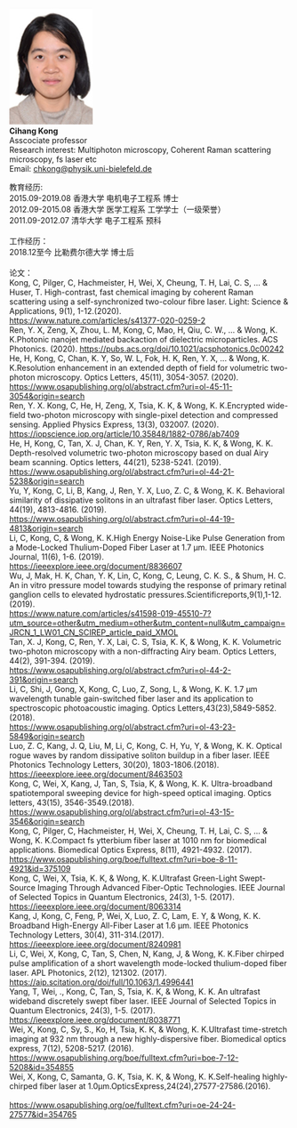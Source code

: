 <br/><img src='/images/Members-CihangKong.jpg' width='150'><br/>
**Cihang Kong**<br/>
Asscociate professor<br/>
Research interest: Multiphoton microscopy, Coherent Raman scattering microscopy, fs laser etc<br/>
Email: chkong@physik.uni-bielefeld.de


教育经历:<br/>
2015.09-2019.08		香港大学		电机电子工程系		 博士       <br/>
2012.09-2015.08		香港大学		医学工程系			  工学学士（一级荣誉）<br/>
2011.09-2012.07		清华大学    电子工程系       预科<br/>
<br/>
工作经历：<br/>
2018.12至今  比勒费尔德大学 博士后<br/>
<br/>
论文：<br/>
Kong, C, Pilger, C, Hachmeister, H, Wei, X, Cheung, T. H, Lai, C. S, ... & Huser, T. High-contrast, fast chemical imaging by coherent Raman scattering using a self-synchronized two-colour fibre laser. Light: Science & Applications, 9(1), 1-12.(2020). <br/>
https://www.nature.com/articles/s41377-020-0259-2<br/>
Ren, Y. X, Zeng, X, Zhou, L. M, Kong, C, Mao, H, Qiu, C. W., ... & Wong, K. K.Photonic nanojet mediated backaction of dielectric microparticles. ACS Photonics. (2020). 
https://pubs.acs.org/doi/10.1021/acsphotonics.0c00242<br/>
He, H, Kong, C, Chan, K. Y, So, W. L, Fok, H. K, Ren, Y. X, ... & Wong, K. K.Resolution enhancement in an extended depth of field for volumetric two-photon microscopy. Optics Letters, 45(11), 3054-3057. (2020). <br/>
https://www.osapublishing.org/ol/abstract.cfm?uri=ol-45-11-3054&origin=search<br/>
Ren, Y. X. Kong, C, He, H, Zeng, X, Tsia, K. K, & Wong, K. K.Encrypted wide-field two-photon microscopy with single-pixel detection and compressed sensing. Applied Physics Express, 13(3), 032007. (2020). <br/>
https://iopscience.iop.org/article/10.35848/1882-0786/ab7409<br/>
He, H, Kong, C, Tan, X. J, Chan, K. Y, Ren, Y. X, Tsia, K. K, & Wong, K. K. Depth-resolved volumetric two-photon microscopy based on dual Airy beam scanning. Optics letters, 44(21), 5238-5241. (2019).<br/>
https://www.osapublishing.org/ol/abstract.cfm?uri=ol-44-21-5238&origin=search<br/>
Yu, Y, Kong, C, Li, B, Kang, J, Ren, Y. X, Luo, Z. C, & Wong, K. K. Behavioral similarity of dissipative solitons in an ultrafast fiber laser. Optics Letters, 44(19), 4813-4816. (2019). <br/>
https://www.osapublishing.org/ol/abstract.cfm?uri=ol-44-19-4813&origin=search<br/>
Li, C, Kong, C, & Wong, K. K.High Energy Noise-Like Pulse Generation from a Mode-Locked Thulium-Doped Fiber Laser at 1.7 μm. IEEE Photonics Journal, 11(6), 1-6. (2019). <br/>
https://ieeexplore.ieee.org/document/8836607<br/>
Wu, J, Mak, H. K, Chan, Y. K, Lin, C, Kong, C, Leung, C. K. S., & Shum, H. C. An in vitro pressure model towards studying the response of primary retinal ganglion cells to elevated hydrostatic pressures.Scientificreports,9(1),1-12.(2019).<br/>
https://www.nature.com/articles/s41598-019-45510-7?utm_source=other&utm_medium=other&utm_content=null&utm_campaign=JRCN_1_LW01_CN_SCIREP_article_paid_XMOL<br/>
Tan, X. J, Kong, C, Ren, Y. X, Lai, C. S, Tsia, K. K, & Wong, K. K. Volumetric two-photon microscopy with a non-diffracting Airy beam. Optics Letters, 44(2), 391-394. (2019).<br/>
https://www.osapublishing.org/ol/abstract.cfm?uri=ol-44-2-391&origin=search<br/>
Li, C, Shi, J, Gong, X, Kong, C, Luo, Z, Song, L, & Wong, K. K. 1.7 μm wavelength tunable gain-switched fiber laser and its application to spectroscopic photoacoustic imaging. Optics Letters,43(23),5849-5852.(2018). <br/>
https://www.osapublishing.org/ol/abstract.cfm?uri=ol-43-23-5849&origin=search<br/>
Luo, Z. C, Kang, J. Q, Liu, M, Li, C, Kong, C. H, Yu, Y, & Wong, K. K. Optical rogue waves by random dissipative soliton buildup in a fiber laser. IEEE Photonics Technology Letters, 30(20), 1803-1806.(2018).<br/>
https://ieeexplore.ieee.org/document/8463503<br/>
Kong, C, Wei, X, Kang, J, Tan, S, Tsia, K, & Wong, K. K.  Ultra-broadband spatiotemporal sweeping device for high-speed optical imaging. Optics letters, 43(15), 3546-3549.(2018).<br/>
https://www.osapublishing.org/ol/abstract.cfm?uri=ol-43-15-3546&origin=search<br/>
Kong, C, Pilger, C, Hachmeister, H, Wei, X, Cheung, T. H, Lai, C. S, ... & Wong, K. K.Compact fs ytterbium fiber laser at 1010 nm for biomedical applications. Biomedical Optics Express, 8(11), 4921-4932. (2017). <br/>
https://www.osapublishing.org/boe/fulltext.cfm?uri=boe-8-11-4921&id=375109<br/>
Kong, C, Wei, X, Tsia, K. K, & Wong, K. K.Ultrafast Green-Light Swept-Source Imaging Through Advanced Fiber-Optic Technologies. IEEE Journal of Selected Topics in Quantum Electronics, 24(3), 1-5. (2017). <br/>
https://ieeexplore.ieee.org/document/8063314<br/>
Kang, J, Kong, C, Feng, P, Wei, X, Luo, Z. C, Lam, E. Y, & Wong, K. K. Broadband High-Energy All-Fiber Laser at 1.6 μm. IEEE Photonics Technology Letters, 30(4), 311-314.(2017).<br/>
https://ieeexplore.ieee.org/document/8240981<br/>
Li, C, Wei, X, Kong, C, Tan, S, Chen, N, Kang, J, & Wong, K. K.Fiber chirped pulse amplification of a short wavelength mode-locked thulium-doped fiber laser. APL Photonics, 2(12), 121302. (2017).<br/>
https://aip.scitation.org/doi/full/10.1063/1.4996441<br/>
Yang, T, Wei, ., Kong, C, Tan, S, Tsia, K. K, & Wong, K. K. An ultrafast wideband discretely swept fiber laser. IEEE Journal of Selected Topics in Quantum Electronics, 24(3), 1-5. (2017). <br/>
https://ieeexplore.ieee.org/document/8038771<br/>
Wei, X, Kong, C, Sy, S., Ko, H, Tsia, K. K, & Wong, K. K.Ultrafast time-stretch imaging at 932 nm through a new highly-dispersive fiber. Biomedical optics express, 7(12), 5208-5217. (2016).<br/>
https://www.osapublishing.org/boe/fulltext.cfm?uri=boe-7-12-5208&id=354855<br/>
Wei, X, Kong, C, Samanta, G. K, Tsia, K. K, & Wong, K. K.Self-healing highly-chirped fiber laser at 1.0μm.OpticsExpress,24(24),27577-27586.(2016).  <br/>   
https://www.osapublishing.org/oe/fulltext.cfm?uri=oe-24-24-27577&id=354765<br/>
